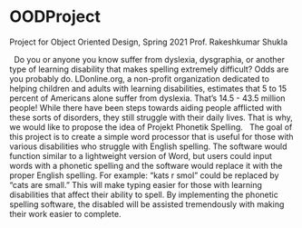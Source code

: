 # OODProject

Project for Object Oriented Design, Spring 2021
Prof. Rakeshkumar Shukla

&nbsp;&nbsp;Do you or anyone you know suffer from dyslexia, dysgraphia, or another type of learning disability that makes spelling extremely difficult? Odds are you probably do. LDonline.org, a non-profit organization dedicated to helping children and adults with learning disabilities, estimates that 5 to 15 percent of Americans alone suffer from dyslexia. That’s 14.5 - 43.5 million people! While there have been steps towards aiding people afflicted with these sorts of disorders, they still struggle with their daily lives. That is why, we would like to propose the idea of Projekt Phonetik Spelling.
&nbsp;&nbsp;The goal of this project is to create a simple word processor that is useful for those with various disabilities who struggle with English spelling. The software would function similar to a lightweight version of Word, but users could input words with a phonetic spelling and the software would replace it with the proper English spelling. For example: “kats r smol” could be replaced by “cats are small.” This will make typing easier for those with learning disabilities that affect their ability to spell. By implementing the phonetic spelling software, the disabled will be assisted tremendously with making their work easier to complete. 
